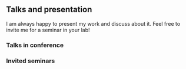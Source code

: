 ## Talks and presentation

I am always happy to present my work and discuss about it. Feel free to invite me for a seminar in your lab!

### Talks in conference
 

### Invited seminars

